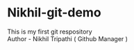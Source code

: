 # Nikhil-git-demo
This is my  first  git respository
<br>
Author - Nikhil Tripathi ( Github Manager )

